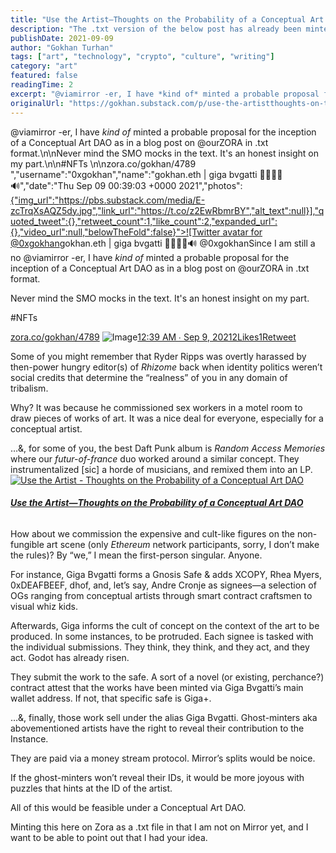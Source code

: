 ```yaml
---
title: "Use the Artist—Thoughts on the Probability of a Conceptual Art DAO"
description: "The .txt version of the below post has already been minted on Zora."
publishDate: 2021-09-09
author: "Gokhan Turhan"
tags: ["art", "technology", "crypto", "culture", "writing"]
category: "art"
featured: false
readingTime: 2
excerpt: "@viamirror -er, I have *kind of* minted a probable proposal for the inception of a Conceptual Art DAO as in a blog post on @ourZORA in .txt format.\n\nNever mind the SMO mocks in the text. It's an hon..."
originalUrl: "https://gokhan.substack.com/p/use-the-artistthoughts-on-the-probability"
---
```


@viamirror -er, I have *kind of* minted a probable proposal for the inception of a Conceptual Art DAO as in a blog post on @ourZORA in .txt format.\n\nNever mind the SMO mocks in the text. It's an honest insight on my part.\n\n#NFTs \n\nzora.co/gokhan/4789 ","username":"0xgokhan","name":"gokhan.eth | giga bvgatti 🚀🧬💾🦇🔊","date":"Thu Sep 09 00:39:03 +0000 2021","photos":[{"img_url":"https://pbs.substack.com/media/E-zcTrqXsAQZ5dy.jpg","link_url":"https://t.co/z2EwRbmrBY","alt_text":null}],"quoted_tweet":{},"retweet_count":1,"like_count":2,"expanded_url":{},"video_url":null,"belowTheFold":false}">![Twitter avatar for @0xgokhan](https://substackcdn.com/image/twitter_name/w_96/0xgokhan.jpg)gokhan.eth | giga bvgatti 🚀🧬💾🦇🔊 @0xgokhanSince I am still a no @viamirror -er, I have *kind of* minted a probable proposal for the inception of a Conceptual Art DAO as in a blog post on @ourZORA in .txt format.

Never mind the SMO mocks in the text. It's an honest insight on my part.

#NFTs 

[zora.co/gokhan/4789](https://zora.co/gokhan/4789) 
![Image](https://pbs.substack.com/media/E-zcTrqXsAQZ5dy.jpg)[12:39 AM ∙ Sep 9, 20212Likes1Retweet](https://twitter.com/0xgokhan/status/1435764655654330368?s=20)

Some of you might remember that Ryder Ripps was overtly harassed by then-power hungry editor(s) of *Rhizome* back when identity politics weren’t social credits that determine the “realness” of you in any domain of tribalism.

Why? It was because he commissioned sex workers in a motel room to draw pieces of works of art. It was a nice deal for everyone, especially for a conceptual artist.

…&, for some of you, the best Daft Punk album is *Random Access Memories* where our *futur-of-france* duo worked around a similar concept. They instrumentalized [sic] a horde of musicians, and remixed them into an LP.
[![Use the Artist - Thoughts on the Probability of a Conceptual Art DAO](https://bucketeer-e05bbc84-baa3-437e-9518-adb32be77984.s3.amazonaws.com/public/images/c88db012-a558-4928-90e6-93729c4927ca_2498x1240.png)](https://substackcdn.com/image/fetch/f_auto,q_auto:good,fl_progressive:steep/https%3A%2F%2Fbucketeer-e05bbc84-baa3-437e-9518-adb32be77984.s3.amazonaws.com%2Fpublic%2Fimages%2Fc88db012-a558-4928-90e6-93729c4927ca_2498x1240.png)
###### **[Use the Artist—Thoughts on the Probability of a Conceptual Art DAO](https://zora.co/gokhan/4789)**

How about we commission the expensive and cult-like figures on the non-fungible art scene (only *Ethereum* network participants, sorry, I don’t make the rules)? By “we,” I mean the first-person singular. Anyone.

For instance, Giga Bvgatti forms a Gnosis Safe & adds XCOPY, Rhea Myers, 0xDEAFBEEF, dhof, and, let’s say, Andre Cronje as signees—a selection of OGs ranging from conceptual artists through smart contract craftsmen to visual whiz kids.

Afterwards, Giga informs the cult of concept on the context of the art to be produced. In some instances, to be protruded. Each signee is tasked with the individual submissions. They think, they think, and they act, and they act. Godot has already risen. 

They submit the work to the safe. A sort of a novel (or existing, perchance?) contract attest that the works have been minted via Giga Bvgatti’s main wallet address. If not, that specific safe is Giga+. 

…&, finally, those work sell under the alias Giga Bvgatti. Ghost-minters aka abovementioned artists have the right to reveal their contribution to the Instance.

They are paid via a money stream protocol. Mirror’s splits would be noice. 

If the ghost-minters won’t reveal their IDs, it would be more joyous with puzzles that hints at the ID of the artist.

All of this would be feasible under a Conceptual Art DAO.

Minting this here on Zora as a .txt file in that I am not on Mirror yet, and I want to be able to point out that I had your idea.